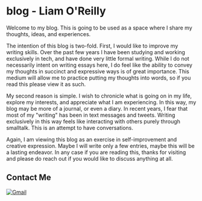 # blog - Liam O'Reilly

Welcome to my blog. This is going to be used as a space where I share my thoughts, ideas, and experiences.

The intention of this blog is two-fold. First, I would like to improve my writing skills. Over the past few years I have been studying and working exclusively in tech, and have done very little formal writing. While I do not necessarily intent on writing essays here, I do feel like the ability to convey my thoughts in succinct and expressive ways is of great importance. This medium will allow me to practice putting my thoughts into words, so if you read this please view it as such.

My second reason is simple. I wish to chronicle what is going on in my life, explore my interests, and appreciate what I am experiencing. In this way, my blog may be more of a journal, or even a diary. In recent years, I fear that most of my "writing" has been in text messages and tweets. Writing exclusively in this way feels like interacting with others purely through smalltalk. This is an attempt to have conversations.

Again, I am viewing this blog as an exercise in self-improvement and creative expression. Maybe I will write only a few entries, maybe this will be a lasting endeavor. In any case if you are reading this, thanks for visiting and please do reach out if you would like to discuss anything at all.

## Contact Me

[![Gmail](https://img.shields.io/badge/Gmail-D14836?style=flat-square&logo=gmail&logoColor=white)](mailto:imliamoreilly@gmail.com)
